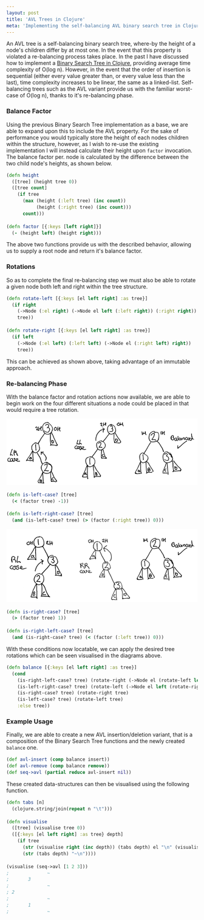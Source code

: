 ```yaml
---
layout: post
title: 'AVL Trees in Clojure'
meta: 'Implementing the self-balancing AVL binary search tree in Clojure'
---
```


An AVL tree is a self-balancing binary search tree, where-by the height of a node's children differ by at most one.
In the event that this property is violated a re-balancing process takes place. <!--more-->
In the past I have discussed how to implement a [Binary Search Tree in Clojure](/posts/binary-search-trees-in-clojure/), providing average time complexity of O(log n).
However, in the event that the order of insertion is sequential (either every value greater than, or every value less than the last), time complexity increases to be linear, the same as a linked-list.
Self-balancing trees such as the AVL variant provide us with the familiar worst-case of O(log n), thanks to it's re-balancing phase.

### Balance Factor

Using the previous Binary Search Tree implementation as a base, we are able to expand upon this to include the AVL property.
For the sake of performance you would typically store the height of each nodes children within the structure, however, as I wish to re-use the existing implementation I will instead calculate their height upon `factor` invocation.
The balance factor per. node is calculated by the difference between the two child node's heights, as shown below.

```clojure
(defn height
  ([tree] (height tree 0))
  ([tree count]
    (if tree
      (max (height (:left tree) (inc count))
           (height (:right tree) (inc count)))
      count)))

(defn factor [{:keys [left right]}]
  (- (height left) (height right)))
```

The above two functions provide us with the described behavior, allowing us to supply a root node and return it's balance factor.

### Rotations

So as to complete the final re-balancing step we must also be able to rotate a given node both left and right within the tree structure.

```clojure
(defn rotate-left [{:keys [el left right] :as tree}]
  (if right
    (->Node (:el right) (->Node el left (:left right)) (:right right))
    tree))

(defn rotate-right [{:keys [el left right] :as tree}]
  (if left
    (->Node (:el left) (:left left) (->Node el (:right left) right))
    tree))
```

This can be achieved as shown above, taking advantage of an immutable approach.

### Re-balancing Phase

With the balance factor and rotation actions now available, we are able to begin work on the four different situations a node could be placed in that would require a tree rotation.

![Left Right, Left Left Cases](/uploads/avl-trees-in-clojure/lr-ll-cases.png)

```clojure
(defn is-left-case? [tree]
  (< (factor tree) -1))

(defn is-left-right-case? [tree]
  (and (is-left-case? tree) (> (factor (:right tree)) 0)))
```

![Right Left, Right Right Cases](/uploads/avl-trees-in-clojure/rl-rr-cases.png)

```clojure
(defn is-right-case? [tree]
  (> (factor tree) 1))

(defn is-right-left-case? [tree]
  (and (is-right-case? tree) (< (factor (:left tree)) 0)))
```

With these conditions now locatable, we can apply the desired tree rotations which can be seen visualised in the diagrams above.

```clojure
(defn balance [{:keys [el left right] :as tree}]
  (cond
    (is-right-left-case? tree) (rotate-right (->Node el (rotate-left left) right))
    (is-left-right-case? tree) (rotate-left (->Node el left (rotate-right right)))
    (is-right-case? tree) (rotate-right tree)
    (is-left-case? tree) (rotate-left tree)
    :else tree))
```

### Example Usage

Finally, we are able to create a new AVL insertion/deletion variant, that is a composition of the Binary Search Tree functions and the newly created `balance` one.

```clojure
(def avl-insert (comp balance insert))
(def avl-remove (comp balance remove))
(def seq->avl (partial reduce avl-insert nil))
```

These created data-structures can then be visualised using the following function.

```clojure
(defn tabs [n]
  (clojure.string/join(repeat n "\t")))

(defn visualise
  ([tree] (visualise tree 0))
  ([{:keys [el left right] :as tree} depth]
    (if tree
      (str (visualise right (inc depth)) (tabs depth) el "\n" (visualise left (inc depth)))
      (str (tabs depth) "~\n"))))

(visualise (seq->avl [1 2 3]))
;              ~
;       3
;              ~
; 2
;              ~
;       1
;              ~
```
